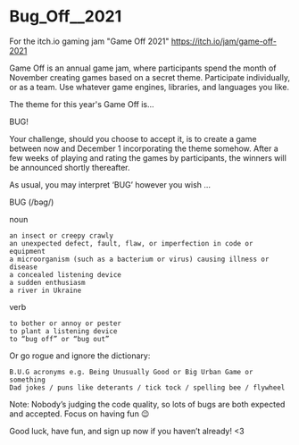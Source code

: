 # Bug_Off__2021
 For the itch.io gaming jam "Game Off 2021"
 https://itch.io/jam/game-off-2021
 
 Game Off is an annual game jam, where participants spend the month of November creating games based on a secret theme. Participate individually, or as a team. Use whatever game engines, libraries, and languages you like. 

The theme for this year's Game Off is...


BUG! 

Your challenge, should you choose to accept it, is to create a game between now and December 1 incorporating the theme somehow. After a few weeks of playing and rating the games by participants, the winners will be announced shortly thereafter.

As usual, you may interpret ‘BUG’ however you wish …

BUG (/bəɡ/)

noun

    an insect or creepy crawly
    an unexpected defect, fault, flaw, or imperfection in code or equipment
    a microorganism (such as a bacterium or virus) causing illness or disease
    a concealed listening device
    a sudden enthusiasm
    a river in Ukraine 

verb

    to bother or annoy or pester
    to plant a listening device
    to “bug off” or “bug out” 

Or go rogue and ignore the dictionary:

    B.U.G acronyms e.g. Being Unusually Good or Big Urban Game or something
    Dad jokes / puns like deterants / tick tock / spelling bee / flywheel 

Note: Nobody’s judging the code quality, so lots of bugs are both expected and accepted. Focus on having fun 😉

Good luck, have fun, and sign up now if you haven’t already! <3
